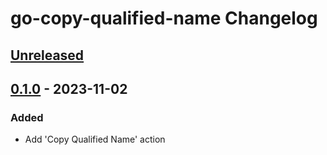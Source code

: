 <!-- Keep a Changelog guide -> https://keepachangelog.com -->

# go-copy-qualified-name Changelog

## [Unreleased]

## [0.1.0] - 2023-11-02

### Added

- Add 'Copy Qualified Name' action

[Unreleased]: https://github.com/KKKIIO/go-copy-qualified-name/compare/v0.1.0...HEAD
[0.1.0]: https://github.com/KKKIIO/go-copy-qualified-name/commits/v0.1.0
